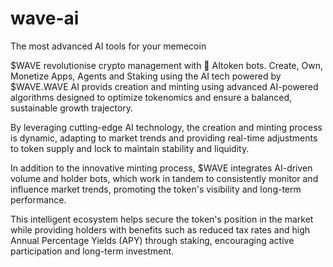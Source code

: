 # wave-ai
The most advanced AI tools for your memecoin

$WAVE revolutionise crypto management with 🤖 AItoken bots. Create, Own, Monetize Apps, Agents and Staking using the AI tech powered by $WAVE.WAVE AI provids creation and minting using advanced AI-powered algorithms designed to optimize tokenomics and ensure a balanced, sustainable growth trajectory.

By leveraging cutting-edge AI technology, the creation and minting process is dynamic, adapting to market trends and providing real-time adjustments to token supply and lock to maintain stability and liquidity.

In addition to the innovative minting process, $WAVE integrates AI-driven volume and holder bots, which work in tandem to consistently monitor and influence market trends, promoting the token's visibility and long-term performance.

This intelligent ecosystem helps secure the token's position in the market while providing holders with benefits such as reduced tax rates and high Annual Percentage Yields (APY) through staking, encouraging active participation and long-term investment.

